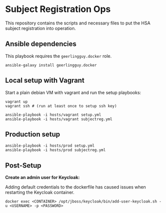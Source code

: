 # Subject Registration Ops

This repository contains the scripts and necessary files to put the
HSA subject registration into operation.

## Ansible dependencies

This playbook requires the `geerlingguy.docker` role.

```
ansible-galaxy install geerlingguy.docker
```

## Local setup with Vagrant

Start a plain debian VM with vagrant and run the setup playbooks:

```
vagrant up
vagrant ssh # (run at least once to setup ssh key)

ansible-playbook -i hosts/vagrant setup.yml
ansible-playbook -i hosts/vagrant subjectreg.yml
```

## Production setup

```
ansible-playbook -i hosts/prod setup.yml
ansible-playbook -i hosts/prod subjectreg.yml
```

## Post-Setup

**Create an admin user for Keycloak:**

Adding default credentials to the dockerfile has caused issues when restarting the Keycloak container.

```
docker exec <CONTAINER> /opt/jboss/keycloak/bin/add-user-keycloak.sh -u <USERNAME> -p <PASSWORD>
```
